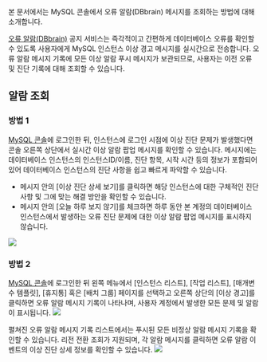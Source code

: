 본 문서에서는 MySQL 콘솔에서 오류 알람(DBbrain) 메시지를 조회하는 방법에 대해 소개합니다.

[오류 알람(DBbrain)](https://intl.cloud.tencent.com/document/product/1035/37177) 공지 서비스는 즉각적이고 간편하게 데이터베이스 오류를 확인할 수 있도록 사용자에게 MySQL 인스턴스 이상 경고 메시지를 실시간으로 전송합니다.
오류 알람 메시지 기록에 모든 이상 알람 푸시 메시지가 보관되므로, 사용자는 이전 오류 및 진단 기록에 대해 조회할 수 있습니다.


## 알람 조회
### 방법 1
[MySQL 콘솔](https://console.cloud.tencent.com/cdb)에 로그인한 뒤, 인스턴스에 로그인 시점에 이상 진단 문제가 발생했다면 콘솔 오른쪽 상단에서 실시간 이상 알람 팝업 메시지를 확인할 수 있습니다. 메시지에는 데이터베이스 인스턴스의 인스턴스ID/이름, 진단 항목, 시작 시간 등의 정보가 포함되어 있어 데이터베이스 인스턴스의 진단 사항을 쉽고 빠르게 파악할 수 있습니다.
- 메시지 안의 [이상 진단 상세 보기]를 클릭하면 해당 인스턴스에 대한 구체적인 진단 사항 및 그에 맞는 해결 방안을 확인할 수 있습니다.
- 메시지 안의 [오늘 하루 보지 않기]를 체크하면 하루 동안 본 계정의 데이터베이스 인스턴스에서 발생하는 오류 진단 문제에 대한 이상 알람 팝업 메시지를 표시하지 않습니다.

![](https://main.qcloudimg.com/raw/22f1e14880499e6d18ff38f019b74d2d.png)


### 방법 2
[MySQL 콘솔](https://console.cloud.tencent.com/cdb)에 로그인한 뒤 왼쪽 메뉴에서 [인스턴스 리스트], [작업 리스트], [매개변수 템플릿], [휴지통] 혹은 [배치 그룹] 페이지를 선택하고 오른쪽 상단의 [이상 경고]를 클릭하면 오류 알람 메시지 기록이 나타나며, 사용자 계정에서 발생한 모든 문제 및 알람이 표시됩니다.
![](https://main.qcloudimg.com/raw/18bda2b422ce5c221001f885bd8279a4.png)

펼쳐진 오류 알람 메시지 기록 리스트에서는 푸시된 모든 비정상 알람 메시지 기록을 확인할 수 있습니다. 리전 전환 조회가 지원되며, 각 알람 메시지를 클릭하면 오류 알람 이벤트의 이상 진단 상세 정보를 확인할 수 있습니다.
![](https://main.qcloudimg.com/raw/b2fcff416f3db287aa8b44b536bd33bd.png)
